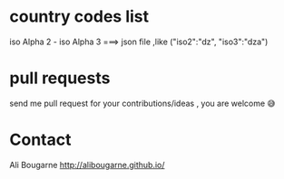# country codes list
iso Alpha 2 - iso Alpha 3 ===> json file ,like ("iso2":"dz", "iso3":"dza")

# pull requests
send me pull request for your contributions/ideas , you are welcome 😅

# Contact
Ali Bougarne
http://alibougarne.github.io/